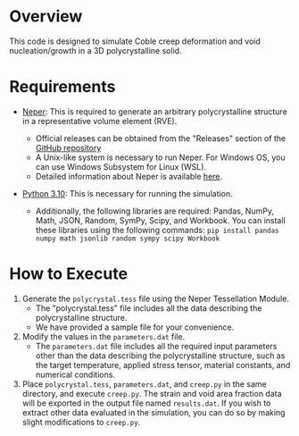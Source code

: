 # Overview
This code is designed to simulate Coble creep deformation and void nucleation/growth in a 3D polycrystalline solid.

# Requirements
* [Neper](https://neper.info/index.html): This is required to generate an arbitrary polycrystalline structure in a representative volume element (RVE).
  * Official releases can be obtained from the "Releases" section of the [GitHub repository](https://github.com/neperfepx/neper)
  * A Unix-like system is necessary to run Neper. For Windows OS, you can use Windows Subsystem for Linux (WSL).
  * Detailed information about Neper is available [here](https://neper.info/index.html).
 
* [Python 3.10](https://www.python.org/downloads/): This is necessary for running the simulation.
  * Additionally, the following libraries are required: Pandas, NumPy, Math, JSON, Random, SymPy, Scipy, and Workbook. You can install these libraries using the following commands:
    `pip install pandas numpy math jsonlib random sympy scipy Workbook`

# How to Execute
1. Generate the `polycrystal.tess` file using the Neper Tessellation Module.
   * The "polycrystal.tess" file includes all the data describing the polycrystalline structure.
   * We have provided a sample file for your convenience.
2. Modify the values in the `parameters.dat` file.
   * The `parameters.dat` file includes all the required input parameters other than the data describing the polycrystalline structure, such as the target temperature, applied stress tensor, material constants, and numerical conditions.
3. Place `polycrystal.tess`, `parameters.dat`, and `creep.py` in the same directory, and execute `creep.py`. The strain and void area fraction data will be exported in the output file named `results.dat`. If you wish to extract other data evaluated in the simulation, you can do so by making slight modifications to `creep.py`.

